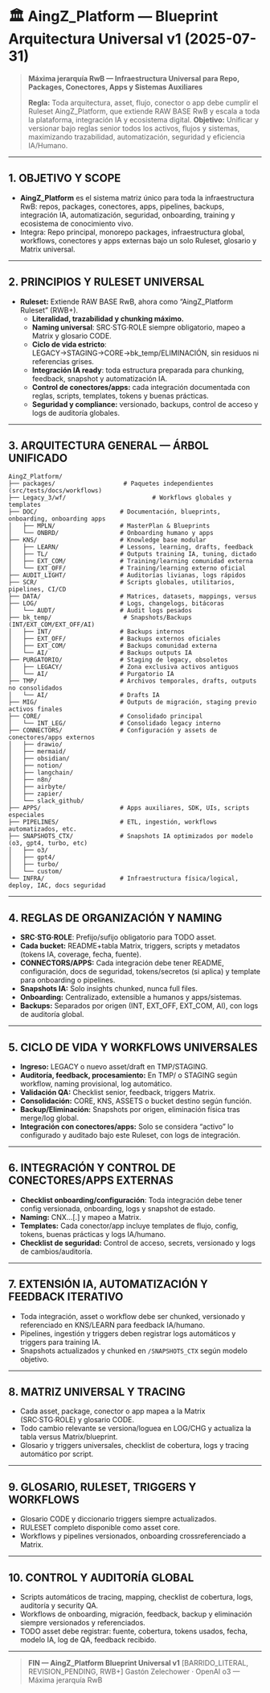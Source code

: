 # 🏛️ AingZ\_Platform — Blueprint Arquitectura Universal v1 (2025-07-31)

> **Máxima jerarquía RwB — Infraestructura Universal para Repo, Packages, Conectores, Apps y Sistemas Auxiliares**
>
> **Regla:** Toda arquitectura, asset, flujo, conector o app debe cumplir el Ruleset AingZ\_Platform, que extiende RAW BASE RwB y escala a toda la plataforma, integración IA y ecosistema digital. **Objetivo:** Unificar y versionar bajo reglas senior todos los activos, flujos y sistemas, maximizando trazabilidad, automatización, seguridad y eficiencia IA/Humano.

---

## 1. OBJETIVO Y SCOPE

- **AingZ\_Platform** es el sistema matriz único para toda la infraestructura RwB: repos, packages, conectores, apps, pipelines, backups, integración IA, automatización, seguridad, onboarding, training y ecosistema de conocimiento vivo.
- Integra: Repo principal, monorepo packages, infraestructura global, workflows, conectores y apps externas bajo un solo Ruleset, glosario y Matrix universal.

---

## 2. PRINCIPIOS Y RULESET UNIVERSAL

- **Ruleset:** Extiende RAW BASE RwB, ahora como “AingZ\_Platform Ruleset” (RWB+).
  - **Literalidad, trazabilidad y chunking máximo.**
  - **Naming universal**: SRC·STG·ROLE siempre obligatorio, mapeo a Matrix y glosario CODE.
  - **Ciclo de vida estricto**: LEGACY→STAGING→CORE→bk_temp/ELIMINACIÓN, sin residuos ni referencias grises.
  - **Integración IA ready**: toda estructura preparada para chunking, feedback, snapshot y automatización IA.
  - **Control de conectores/apps:** cada integración documentada con reglas, scripts, templates, tokens y buenas prácticas.
  - **Seguridad y compliance:** versionado, backups, control de acceso y logs de auditoría globales.

---

## 3. ARQUITECTURA GENERAL — ÁRBOL UNIFICADO

```text
AingZ_Platform/
├── packages/                   # Paquetes independientes (src/tests/docs/workflows)
├── Legacy_3/wf/                        # Workflows globales y templates
├── DOC/                       # Documentación, blueprints, onboarding, onboarding apps
│   ├── MPLN/                  # MasterPlan & Blueprints
│   └── ONBRD/                 # Onboarding humano y apps
├── KNS/                       # Knowledge base modular
│   ├── LEARN/                 # Lessons, learning, drafts, feedback
│   ├── TL/                    # Outputs training IA, tuning, dictado
│   ├── EXT_COM/               # Training/learning comunidad externa
│   └── EXT_OFF/               # Training/learning externo oficial
├── AUDIT_LIGHT/               # Auditorías livianas, logs rápidos
├── SCR/                       # Scripts globales, utilitarios, pipelines, CI/CD
├── DATA/                      # Matrices, datasets, mappings, versus
├── LOG/                       # Logs, changelogs, bitácoras
│   └── AUDT/                  # Audit logs pesados
├── bk_temp/                    # Snapshots/Backups (INT/EXT_COM/EXT_OFF/AI)
│   ├── INT/                   # Backups internos
│   ├── EXT_OFF/               # Backups externos oficiales
│   ├── EXT_COM/               # Backups comunidad externa
│   └── AI/                    # Backups outputs IA
├── PURGATORIO/                # Staging de legacy, obsoletos
│   ├── LEGACY/                # Zona exclusiva activos antiguos
│   └── AI/                    # Purgatorio IA
├── TMP/                       # Archivos temporales, drafts, outputs no consolidados
│   └── AI/                    # Drafts IA
├── MIG/                       # Outputs de migración, staging previo activos finales
├── CORE/                      # Consolidado principal
│   └── INT_LEG/               # Consolidado legacy interno
├── CONNECTORS/                # Configuración y assets de conectores/apps externos
│   ├── drawio/
│   ├── mermaid/
│   ├── obsidian/
│   ├── notion/
│   ├── langchain/
│   ├── n8n/
│   ├── airbyte/
│   ├── zapier/
│   └── slack_github/
├── APPS/                      # Apps auxiliares, SDK, UIs, scripts especiales
├── PIPELINES/                 # ETL, ingestión, workflows automatizados, etc.
├── SNAPSHOTS_CTX/             # Snapshots IA optimizados por modelo (o3, gpt4, turbo, etc)
│   ├── o3/
│   ├── gpt4/
│   ├── turbo/
│   └── custom/
└── INFRA/                     # Infraestructura física/logical, deploy, IAC, docs seguridad
```

---

## 4. REGLAS DE ORGANIZACIÓN Y NAMING

- **SRC·STG·ROLE**: Prefijo/sufijo obligatorio para TODO asset.
- **Cada bucket:** README+tabla Matrix, triggers, scripts y metadatos (tokens IA, coverage, fecha, fuente).
- **CONNECTORS/APPS:** Cada integración debe tener README, configuración, docs de seguridad, tokens/secretos (si aplica) y template para onboarding o pipelines.
- **Snapshots IA:** Solo insights chunked, nunca full files.
- **Onboarding:** Centralizado, extensible a humanos y apps/sistemas.
- **Backups:** Separados por origen (INT, EXT\_OFF, EXT\_COM, AI), con logs de auditoría global.

---

## 5. CICLO DE VIDA Y WORKFLOWS UNIVERSALES

- **Ingreso:** LEGACY o nuevo asset/draft en TMP/STAGING.
- **Auditoría, feedback, procesamiento:** En TMP/ o STAGING según workflow, naming provisional, log automático.
- **Validación QA:** Checklist senior, feedback, triggers Matrix.
- **Consolidación:** CORE, KNS, ASSETS o bucket destino según función.
- **Backup/Eliminación:** Snapshots por origen, eliminación física tras merge/log global.
- **Integración con conectores/apps:** Solo se considera “activo” lo configurado y auditado bajo este Ruleset, con logs de integración.

---

## 6. INTEGRACIÓN Y CONTROL DE CONECTORES/APPS EXTERNAS

- **Checklist onboarding/configuración**: Toda integración debe tener config versionada, onboarding, logs y snapshot de estado.
- **Naming:** CNX...[.] y mapeo a Matrix.
- **Templates:** Cada conector/app incluye templates de flujo, config, tokens, buenas prácticas y logs IA/humano.
- **Checklist de seguridad:** Control de acceso, secrets, versionado y logs de cambios/auditoría.

---

## 7. EXTENSIÓN IA, AUTOMATIZACIÓN Y FEEDBACK ITERATIVO

- Toda integración, asset o workflow debe ser chunked, versionado y referenciado en KNS/LEARN para feedback IA/humano.
- Pipelines, ingestión y triggers deben registrar logs automáticos y triggers para training IA.
- Snapshots actualizados y chunked en `/SNAPSHOTS_CTX` según modelo objetivo.

---

## 8. MATRIZ UNIVERSAL Y TRACING

- Cada asset, package, conector o app mapea a la Matrix (SRC·STG·ROLE) y glosario CODE.
- Todo cambio relevante se versiona/loguea en LOG/CHG y actualiza la tabla versus Matrix/blueprint.
- Glosario y triggers universales, checklist de cobertura, logs y tracing automático por script.

---

## 9. GLOSARIO, RULESET, TRIGGERS Y WORKFLOWS

- Glosario CODE y diccionario triggers siempre actualizados.
- RULESET completo disponible como asset core.
- Workflows y pipelines versionados, onboarding crossreferenciado a Matrix.

---

## 10. CONTROL Y AUDITORÍA GLOBAL

- Scripts automáticos de tracing, mapping, checklist de cobertura, logs, auditoría y security QA.
- Workflows de onboarding, migración, feedback, backup y eliminación siempre versionados y referenciados.
- TODO asset debe registrar: fuente, cobertura, tokens usados, fecha, modelo IA, log de QA, feedback recibido.

---

> **FIN — AingZ\_Platform Blueprint Universal v1** [BARRIDO\_LITERAL, REVISION\_PENDING, RWB+] Gastón Zelechower · OpenAI o3 — Máxima jerarquía RwB

